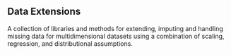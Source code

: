 ## Data Extensions

A collection of libraries and methods for extending, imputing and handling missing data for multidimensional datasets using a combination of scaling, regression, and distributional assumptions.

